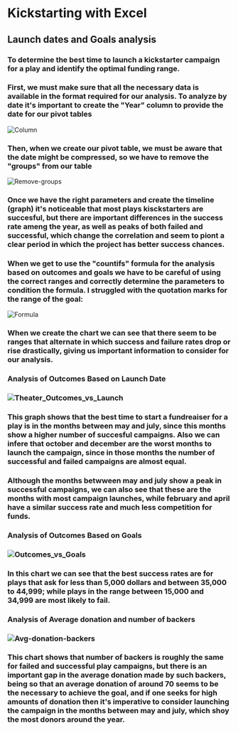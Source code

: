 # Kickstarting with Excel

## Launch dates and Goals analysis

### To determine the best time to launch a kickstarter campaign for a play and identify the optimal funding range.

### First, we must make sure that all the necessary data is available in the format required for our analysis. To analyze by date it's important to create the "Year" column to provide the date for our pivot tables

![Column](https://user-images.githubusercontent.com/89816213/133293388-d05e8fcf-3010-4ead-8cfc-fa952244aa69.PNG)


### Then, when we create our pivot table, we must be aware that the date might be compressed, so we have to remove the "groups" from our table

![Remove-groups](https://user-images.githubusercontent.com/89816213/133293832-68368b21-8c44-4545-a250-b04d92150b90.PNG)

### Once we have the right parameters and create the timeline (graph) it's noticeable that most plays kisckstarters are succesful, but there are important differences in the success rate ameng the year, as well as peaks of both failed and successful, which change the correlation and seem to piont a clear period in which the project has better success chances.

### When we get to use the "countifs" formula for the analysis based on outcomes and goals we have to be careful of using the correct ranges and correctly determine the parameters to condition the formula. I struggled with the quotation marks for the range of the goal:

![Formula](https://user-images.githubusercontent.com/89816213/133294600-313d3f51-dd98-47ff-961c-782273ba9574.PNG)

### When we create the chart we can see that there seem to be ranges that alternate in which success and failure rates drop or rise drastically, giving us important information to consider for our analysis.


### Analysis of Outcomes Based on Launch Date

### ![Theater_Outcomes_vs_Launch](https://user-images.githubusercontent.com/89816213/133297794-59f8eba1-5a9b-4bd1-9379-8503c675df10.png)

### This graph shows that the best time to start a fundreaiser for a play is in the months between may and july, since this months show a higher number of succesful campaigns. Also we can infere that october and december are the worst months to launch the campaign, since in those months the number of successful and failed campaigns are almost equal.

### Although the months betwween may and july show a peak in successful campaigns, we can also see that these are the months with most campaign launches, while february and april have a similar success rate and much less competition for funds.

### Analysis of Outcomes Based on Goals

### ![Outcomes_vs_Goals](https://user-images.githubusercontent.com/89816213/133300030-7141144d-57cf-4c89-8544-2f0b8d52794e.png)

### In this chart we can see that the best success rates are for plays that ask for less than 5,000 dollars and between 35,000 to 44,999; while plays in the range between 15,000 and 34,999 are most likely to fail.

### Analysis of Average donation and number of backers

### ![Avg-donation-backers](https://user-images.githubusercontent.com/89816213/133305157-bda3d44b-18ba-4843-92c2-5f81d247bc88.png)

### This chart shows that number of backers is roughly the same for failed and successful play campaigns, but there is an important gap in the average donation made by such backers, being so that an average donation of around 70 seems to be the necessary to achieve the goal, and if one seeks for high amounts of donation then it's imperative to consider launching the campaign in the months between may and july, which shoy the most donors around the year.
